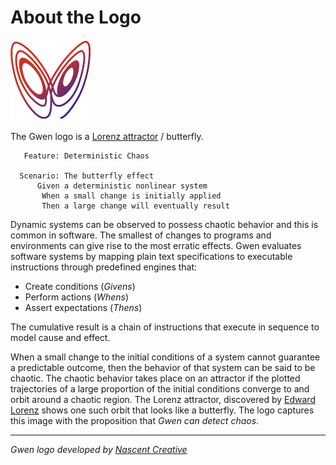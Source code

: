 About the Logo
==============

![Gwen Logo](img/gwen-attractor.png)

The Gwen logo is a
[Lorenz attractor](http://en.m.wikipedia.org/wiki/Lorenz_attractor) / 
butterfly. 
    
```
   Feature: Deterministic Chaos
    
  Scenario: The butterfly effect
      Given a deterministic nonlinear system
       When a small change is initially applied
       Then a large change will eventually result
```
 
Dynamic systems can be observed to possess chaotic behavior and this is common 
in software. The smallest of changes to programs and environments can give 
rise to the most erratic effects. Gwen evaluates software systems by 
mapping plain text specifications to executable instructions through predefined engines that:

- Create conditions (_Givens_)
- Perform actions (_Whens_)
- Assert expectations (_Thens_)

The cumulative result is a chain of instructions that execute in sequence to model 
cause and effect. 

When a small change to the initial conditions of a system cannot guarantee a 
predictable outcome, then the behavior of that system can be said to be chaotic. 
The chaotic behavior takes place on an attractor if the plotted trajectories of a large proportion of the initial conditions converge to and orbit around a chaotic 
region. The Lorenz attractor, discovered by 
[Edward Lorenz](http:s//en.wikipedia.org/wiki/Edward_Lorenz) shows one such orbit 
that looks like a butterfly. The logo captures this image with the proposition 
that *Gwen can detect chaos*.

***

<em>Gwen logo developed by [Nascent Creative](http://www.nascentcreative.com.au)</em>
